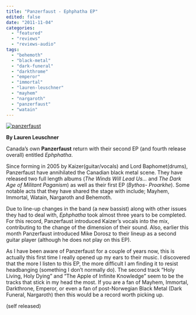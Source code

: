 ```yaml
---
title: "Panzerfaust - Ephphatha EP"
edited: false
date: "2011-11-04"
categories:
  - "featured"
  - "reviews"
  - "reviews-audio"
tags:
  - "behemoth"
  - "black-metal"
  - "dark-funeral"
  - "darkthrome"
  - "emperor"
  - "immortal"
  - "lauren-leuschner"
  - "mayhem"
  - "nargaroth"
  - "panzerfaust"
  - "watain"
---
```


[![](http://www.hellbound.ca/wp-content/uploads/2011/11/panzerfaust.jpg "panzerfaust")](http://www.hellbound.ca/wp-content/uploads/2011/11/panzerfaust.jpg)

**By Lauren Leuschner**

Canada’s own **Panzerfaust** return with their second EP (and fourth release overall) entitled _Ephphatha_.

Since forming in 2005 by Kaizer(guitar/vocals) and Lord Baphomet(drums), Panzerfaust have annihilated the Canadian black metal scene. They have released two full length albums (_The Winds Will Lead Us..._ and _The Dark Age of Militant Paganism_) as well as their first EP (_Bythos- Proarkhe_). Some notable acts that they have shared the stage with include; Mayhem, Immortal, Watain, Nargaroth and Behemoth.

Due to line-up changes in the band (a new bassist) along with other issues they had to deal with, _Ephphatha_ took almost three years to be completed. For this record, Panzerfaust introduced Kaizer’s vocals into the mix, contributing to the change of the dimension of their sound. Also, earlier this month Panzerfaust introduced Mike Dorosz to their lineup as a second guitar player (although he does not play on this EP).

As I have been aware of Panzerfaust for a couple of years now, this is actually this first time I really opened up my ears to their music. I discovered that the more I listen to this EP, the more difficult I am finding it to resist headbanging (something I don’t normally do). The second track “Holy Living, Holy Dying” and “The Apple of Infinite Knowledge” seem to be the tracks that stick in my head the most. If you are a fan of Mayhem, Immortal, Darkthrone, Emperor, or even a fan of post-Norwegian Black Metal (Dark Funeral, Nargaroth) then this would be a record worth picking up.

(self released)
